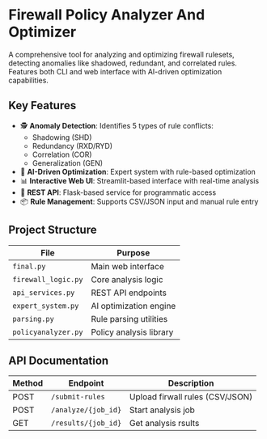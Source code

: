 # Firewall Policy Analyzer And Optimizer

A comprehensive tool for analyzing and optimizing firewall rulesets, detecting anomalies like shadowed, redundant, and correlated rules. Features both CLI and web interface with AI-driven optimization capabilities.

## Key Features

- 🕵️ **Anomaly Detection**: Identifies 5 types of rule conflicts:
  - Shadowing (SHD)
  - Redundancy (RXD/RYD)
  - Correlation (COR)
  - Generalization (GEN)
- 🤖 **AI-Driven Optimization**: Expert system with rule-based optimization
- 📊 **Interactive Web UI**: Streamlit-based interface with real-time analysis
- 🔌 **REST API**: Flask-based service for programmatic access
- 📦 **Rule Management**: Supports CSV/JSON input and manual rule entry

## Project Structure
| File | Purpose |
|------|---------|
| `final.py` | Main web interface |
| `firewall_logic.py` | Core analysis logic |
| `api_services.py` | REST API endpoints |
| `expert_system.py` | AI optimization engine |
|`parsing.py`| Rule parsing utilities |
|`policyanalyzer.py`| Policy analysis library |

## API Documentation
| Method | Endpoint | Description |
|--------|----------|-------------|
| POST | `/submit-rules` | Upload firwall rules (CSV/JSON) |
| POST | `/analyze/{job_id}` | Start analysis job |
| GET | `/results/{job_id}` | Get analysis rsults |

